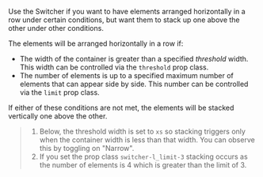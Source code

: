 Use the Switcher if you want to have elements arranged horizontally in a row under certain conditions, but want them to stack up one above the other under other conditions.

The elements will be arranged horizontally in a row if:

- The width of the container is greater than a specified _threshold_ width. This width can be controlled via the `threshold` prop class.
- The number of elements is up to a specified maximum number of elements that can appear side by side. This number can be controlled via the `limit` prop class.

If either of these conditions are not met, the elements will be stacked vertically one above the other.

> 1. Below, the threshold width is set to `xs` so stacking triggers only when the container width is less than that width. You can observe this by toggling on "Narrow".
> 2. If you set the prop class `switcher-l_limit-3` stacking occurs as the number of elements is 4 which is greater than the limit of 3.
